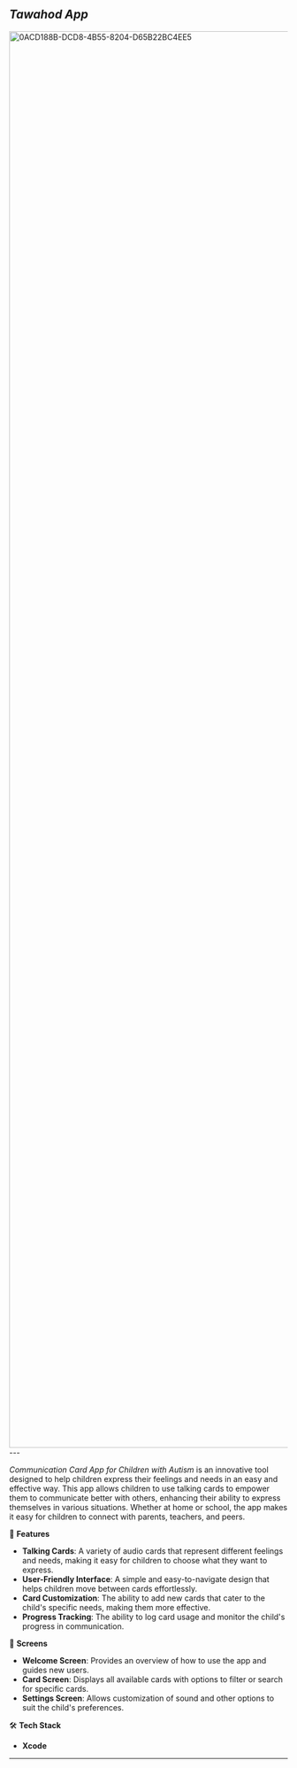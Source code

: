 *Tawahod App*
---
<img width="2560" alt="0ACD188B-DCD8-4B55-8204-D65B22BC4EE5" src="https://github.com/user-attachments/assets/75a0375a-fca4-4fea-9937-fd3005ee02af">
---

*Communication Card App for Children with Autism* is an innovative tool designed to help children express their feelings and needs in an easy and effective way. This app allows children to use talking cards to empower them to communicate better with others, enhancing their ability to express themselves in various situations. Whether at home or school, the app makes it easy for children to connect with parents, teachers, and peers.

🚀 **Features**
- **Talking Cards**: A variety of audio cards that represent different feelings and needs, making it easy for children to choose what they want to express.
- **User-Friendly Interface**: A simple and easy-to-navigate design that helps children move between cards effortlessly.
- **Card Customization**: The ability to add new cards that cater to the child's specific needs, making them more effective.
- **Progress Tracking**: The ability to log card usage and monitor the child's progress in communication.

📱 **Screens**
- **Welcome Screen**: Provides an overview of how to use the app and guides new users.
- **Card Screen**: Displays all available cards with options to filter or search for specific cards.
- **Settings Screen**: Allows customization of sound and other options to suit the child's preferences.

🛠️ **Tech Stack**
- **Xcode**
---
